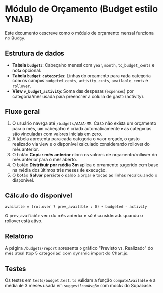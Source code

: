 # Módulo de Orçamento (Budget estilo YNAB)

Este documento descreve como o módulo de orçamento mensal funciona no Budgy.

## Estrutura de dados

- **Tabela `budgets`**: Cabeçalho mensal com `year`, `month`, `to_budget_cents` e nota opcional.
- **Tabela `budget_categories`**: Linhas do orçamento para cada categoria com os campos `budgeted_cents`, `activity_cents`, `available_cents` e `rollover`.
- **View `v_budget_activity`**: Soma das despesas (`expenses`) por categoria/mês usada para preencher a coluna de gasto (activity).

## Fluxo geral

1. O usuário navega até `/budgets/AAAA-MM`. Caso não exista um orçamento para o mês, um cabeçalho é criado automaticamente e as categorias são vinculadas com valores iniciais em zero.
2. A tabela apresenta para cada categoria o valor orçado, o gasto realizado via view e o disponível calculado considerando rollover do mês anterior.
3. O botão **Copiar mês anterior** clona os valores de orçamento/rollover do mês anterior para o mês aberto.
4. O botão **Distribuir por média 3m** aplica o orçamento sugerido com base na média dos últimos três meses de execução.
5. O botão **Salvar** persiste o saldo a orçar e todas as linhas recalculando o disponível.

## Cálculo do disponível

```
available = (rollover ? prev_available : 0) + budgeted - activity
```

O `prev_available` vem do mês anterior e só é considerado quando o rollover está ativo.

## Relatório

A página `/budgets/report` apresenta o gráfico "Previsto vs. Realizado" do mês atual (top 5 categorias) com dynamic import do Chart.js.

## Testes

Os testes em `tests/budget.test.ts` validam a função `computeAvailable` e a média de 3 meses usada em `suggestFromAvg3m` com mocks do Supabase.
